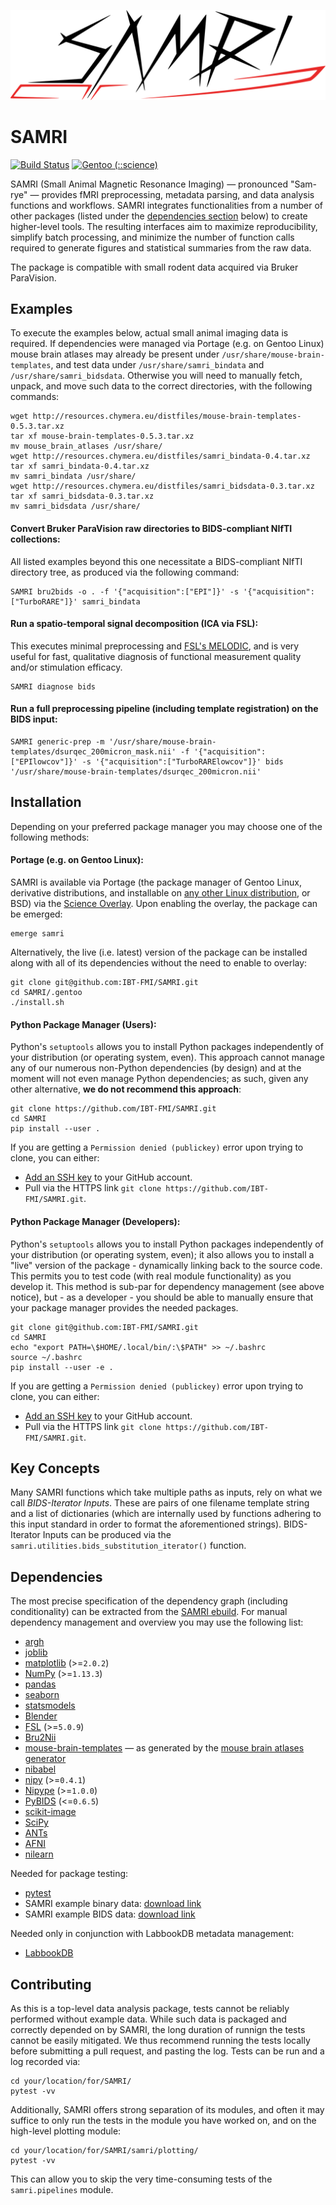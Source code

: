 ![SAMRI](./logo.svg)

# SAMRI
[![Build Status](https://travis-ci.org/IBT-FMI/SAMRI.svg?branch=master)](https://travis-ci.org/IBT-FMI/SAMRI)
[![Gentoo (::science)](https://repology.org/badge/version-for-repo/gentoo_ovl_science/samri.svg?header=Gentoo%20%28%3A%3Ascience%29)](https://repology.org/project/samri/versions)

SAMRI (Small Animal Magnetic Resonance Imaging) — pronounced "Sam-rye" — provides fMRI preprocessing, metadata parsing, and data analysis functions and workflows.
SAMRI integrates functionalities from a number of other packages (listed under the [dependencies section](#dependencies) below) to create higher-level tools.
The resulting interfaces aim to maximize reproducibility, simplify batch processing, and minimize the number of function calls required to generate figures and statistical summaries from the raw data.

The package is compatible with small rodent data acquired via Bruker ParaVision.

## Examples

To execute the examples below, actual small animal imaging data is required.
If dependencies were managed via Portage (e.g. on Gentoo Linux) mouse brain atlases may already be present under `/usr/share/mouse-brain-templates`, and test data under `/usr/share/samri_bindata` and `/usr/share/samri_bidsdata`.
Otherwise you will need to manually fetch, unpack, and move such data to the correct directories, with the following commands:

```
wget http://resources.chymera.eu/distfiles/mouse-brain-templates-0.5.3.tar.xz
tar xf mouse-brain-templates-0.5.3.tar.xz
mv mouse_brain_atlases /usr/share/
wget http://resources.chymera.eu/distfiles/samri_bindata-0.4.tar.xz
tar xf samri_bindata-0.4.tar.xz
mv samri_bindata /usr/share/
wget http://resources.chymera.eu/distfiles/samri_bidsdata-0.3.tar.xz
tar xf samri_bidsdata-0.3.tar.xz
mv samri_bidsdata /usr/share/
```

#### Convert Bruker ParaVision raw directories to BIDS-compliant NIfTI collections:
All listed examples beyond this one necessitate a BIDS-compliant NIfTI directory tree, as produced via the following command:
```
SAMRI bru2bids -o . -f '{"acquisition":["EPI"]}' -s '{"acquisition":["TurboRARE"]}' samri_bindata
```

#### Run a spatio-temporal signal decomposition (ICA via FSL):
This executes minimal preprocessing and [FSL's MELODIC](https://fsl.fmrib.ox.ac.uk/fsl/fslwiki/MELODIC), and is very useful for fast, qualitative diagnosis of functional measurement quality and/or stimulation efficacy.
```
SAMRI diagnose bids
```

#### Run a full preprocessing pipeline (including template registration) on the BIDS input:
```
SAMRI generic-prep -m '/usr/share/mouse-brain-templates/dsurqec_200micron_mask.nii' -f '{"acquisition":["EPIlowcov"]}' -s '{"acquisition":["TurboRARElowcov"]}' bids '/usr/share/mouse-brain-templates/dsurqec_200micron.nii'
```

## Installation

Depending on your preferred package manager you may choose one of the following methods:

#### Portage (e.g. on Gentoo Linux):
SAMRI is available via Portage (the package manager of Gentoo Linux, derivative distributions, and installable on [any other Linux distribution](https://wiki.gentoo.org/wiki/Project:Prefix), or BSD) via the [Science Overlay](https://github.com/gentoo/sci).
Upon enabling the overlay, the package can be emerged:

````
emerge samri
````

Alternatively, the live (i.e. latest) version of the package can be installed along with all of its dependencies without the need to enable to overlay:

```
git clone git@github.com:IBT-FMI/SAMRI.git
cd SAMRI/.gentoo
./install.sh
```

#### Python Package Manager (Users):
Python's `setuptools` allows you to install Python packages independently of your distribution (or operating system, even).
This approach cannot manage any of our numerous non-Python dependencies (by design) and at the moment will not even manage Python dependencies;
as such, given any other alternative, **we do not recommend this approach**:

````
git clone https://github.com/IBT-FMI/SAMRI.git
cd SAMRI
pip install --user .
````

If you are getting a `Permission denied (publickey)` error upon trying to clone, you can either:

* [Add an SSH key](https://help.github.com/articles/adding-a-new-ssh-key-to-your-github-account/) to your GitHub account.
* Pull via the HTTPS link `git clone https://github.com/IBT-FMI/SAMRI.git`.

#### Python Package Manager (Developers):
Python's `setuptools` allows you to install Python packages independently of your distribution (or operating system, even);
it also allows you to install a "live" version of the package - dynamically linking back to the source code.
This permits you to test code (with real module functionality) as you develop it.
This method is sub-par for dependency management (see above notice), but - as a developer - you should be able to manually ensure that your package manager provides the needed packages.

````
git clone git@github.com:IBT-FMI/SAMRI.git
cd SAMRI
echo "export PATH=\$HOME/.local/bin/:\$PATH" >> ~/.bashrc
source ~/.bashrc
pip install --user -e .
````

If you are getting a `Permission denied (publickey)` error upon trying to clone, you can either:

* [Add an SSH key](https://help.github.com/articles/adding-a-new-ssh-key-to-your-github-account/) to your GitHub account.
* Pull via the HTTPS link `git clone https://github.com/IBT-FMI/SAMRI.git`.

## Key Concepts

Many SAMRI functions which take multiple paths as inputs, rely on what we call *BIDS-Iterator Inputs*.
These are pairs of one filename template string and a list of dictionaries (which are internally used by functions adhering to this input standard in order to format the aforementioned strings).
BIDS-Iterator Inputs can be produced via the `samri.utilities.bids_substitution_iterator()` function.

## Dependencies

The most precise specification of the dependency graph (including conditionality) can be extracted from the [SAMRI ebuild](.gentoo/sci-biology/samri/samri-99999.ebuild).
For manual dependency management and overview you may use the following list:

* [argh](https://github.com/neithere/argh)
* [joblib](https://github.com/joblib/joblib)
* [matplotlib](https://matplotlib.org/) (>=`2.0.2`)
* [NumPy](https://www.numpy.org) (>=`1.13.3`)
* [pandas](https://pandas.pydata.org/)
* [seaborn](https://seaborn.pydata.org/)
* [statsmodels](https://github.com/statsmodels/statsmodels/)
* [Blender](https://www.blender.org/)
* [FSL](http://fsl.fmrib.ox.ac.uk/fsl/fslwiki/) (>=`5.0.9`)
* [Bru2Nii](https://github.com/neurolabusc/Bru2Nii)
* [mouse-brain-templates](https://github.com/IBT-FMI/mouse-brain-templates_generator#mouse-brain-templates-package-releases) — as generated by the [mouse brain atlases generator](https://github.com/IBT-FMI/mouse-brain-templates_generator)
* [nibabel](https://github.com/nipy/nibabel)
* [nipy](https://github.com/nipy/nipy) (>=`0.4.1`)
* [Nipype](https://github.com/nipy/nipype) (>=`1.0.0`)
* [PyBIDS](https://github.com/INCF/pybids) (<=`0.6.5`)
* [scikit-image](https://scikit-image.org/)
* [SciPy](https://www.scipy.org)
* [ANTs](https://github.com/ANTsX/ANTs/)
* [AFNI](https://afni.nimh.nih.gov/)
* [nilearn](https://nilearn.github.io/)

Needed for package testing:
* [pytest](https://pytest.org/en/latest/)
* SAMRI example binary data: [download link](http://resources.chymera.eu/distfiles/samri_bindata-0.3.tar.xz)
* SAMRI example BIDS data: [download link](http://resources.chymera.eu/distfiles/samri_bidsdata-0.3.tar.xz)

Needed only in conjunction with LabbookDB metadata management:
* [LabbookDB](https://github.com/TheChymera/LabbookDB)

## Contributing

As this is a top-level data analysis package, tests cannot be reliably performed without example data.
While such data is packaged and correctly depended on by SAMRI, the long duration of runnign the tests cannot be easily mitigated.
We thus recommend running the tests locally before submitting a pull request, and pasting the log.
Tests can be run and a log recorded via:

```
cd your/location/for/SAMRI/
pytest -vv
```

Additionally, SAMRI offers strong separation of its modules, and often it may suffice to only run the tests in the module you have worked on, and on the high-level plotting module:

```
cd your/location/for/SAMRI/samri/plotting/
pytest -vv
```

This can allow you to skip the very time-consuming tests of the `samri.pipelines` module.
